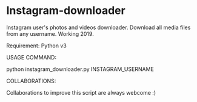 # Instagram-downloader
Instagram user's photos and videos downloader. Download all media files from any username. Working 2019.

Requirement: Python v3

USAGE COMMAND:

python instagram_downloader.py INSTAGRAM_USERNAME

COLLABORATIONS:

Collaborations to improve this script are always webcome :)

